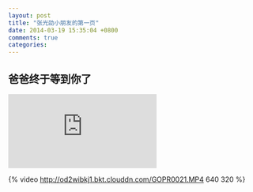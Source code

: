 ```yaml
---
layout: post
title: "张光劭小朋友的第一页"
date: 2014-03-19 15:35:04 +0800
comments: true
categories: 
---
```



## 爸爸终于等到你了


![image](https://api-t.yunpan.360.cn/intf.php?method=File.getThumbByNid&qid=29726524&nid=14721646829490065&size=640_960&devtype=web&v=1.0.1&rtick=14739140375921&sign=71cb9d0ba787e61ab24f6e1ca12f9a69&)



{% video http://od2wibkj1.bkt.clouddn.com/GOPR0021.MP4 640 320 %}